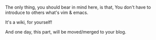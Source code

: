 The only thing, you should bear in mind here, is that,
You don't have to introduce to others what's vim & emacs.

It's a wiki, for yourself!

And one day, this part, will be moved/merged to your blog.
